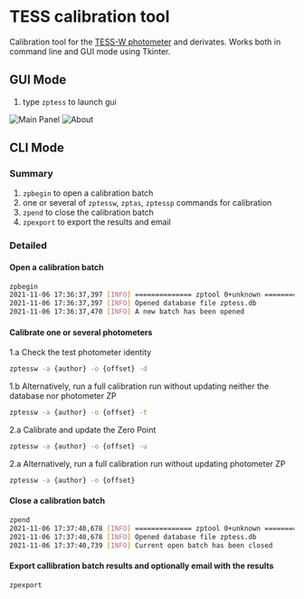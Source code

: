 # TESS calibration tool

Calibration tool for the [TESS-W photometer](https://tess.stars4all.eu/) and derivates.
Works both in command line and GUI mode using Tkinter.


## GUI Mode

1. type `zptess` to launch gui

![Main Panel](doc/image/main.png)
![About](doc/image/about.png)

## CLI Mode

### Summary

1. `zpbegin` to open a calibration batch
2. one or several of `zptessw`, `zptas`, `zptessp` commands for calibration
3. `zpend` to close the calibration batch
4. `zpexport` to export the results and email

### Detailed

#### Open a calibration batch
```bash
zpbegin
2021-11-06 17:36:37,397 [INFO] ============== zptool 0+unknown ==============
2021-11-06 17:36:37,397 [INFO] Opened database file zptess.db
2021-11-06 17:36:37,470 [INFO] A new batch has been opened
```

#### Calibrate one or several photometers

1.a Check the test photometer identity
```bash
zptessw -a {author} -o {offset} -d
````

1.b Alternatively, run a full calibration run without updating neither the database nor photometer ZP
```bash
zptessw -a {author} -o {offset} -t
````

2.a Calibrate and update the Zero Point
```bash
zptessw -a {author} -o {offset} -u
```

2.a Alternatively, run a full calibration run without updating photometer ZP
```bash
zptessw -a {author} -o {offset}
```

#### Close a calibration batch
```bash
zpend
2021-11-06 17:37:40,678 [INFO] ============== zptool 0+unknown ==============
2021-11-06 17:37:40,678 [INFO] Opened database file zptess.db
2021-11-06 17:37:40,739 [INFO] Current open batch has been closed
```
#### Export callibration batch results and optionally email with the results
```bash
zpexport
```